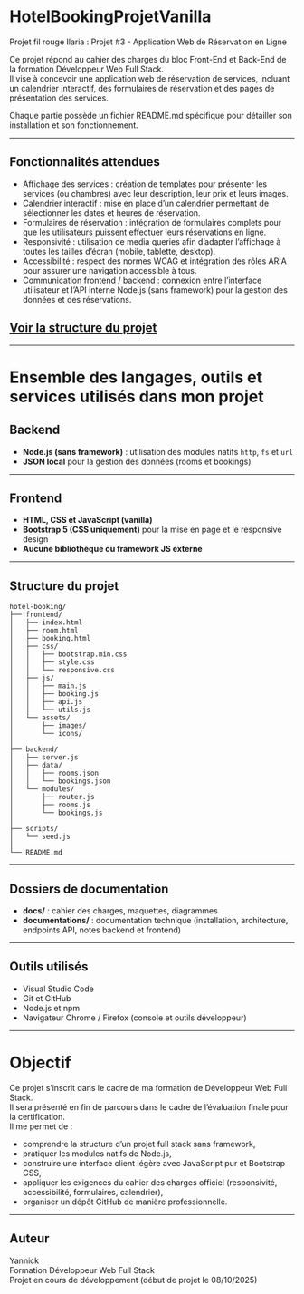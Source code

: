 # HotelBookingProjetVanilla
Projet fil rouge Ilaria : Projet #3 - Application Web de Réservation en Ligne

Ce projet répond au cahier des charges du bloc Front-End et Back-End de la formation Développeur Web Full Stack.  
Il vise à concevoir une application web de réservation de services, incluant un calendrier interactif, des formulaires de réservation et des pages de présentation des services.

Chaque partie possède un fichier README.md spécifique pour détailler son installation et son fonctionnement.

---

## Fonctionnalités attendues

- Affichage des services : création de templates pour présenter les services (ou chambres) avec leur description, leur prix et leurs images.  
- Calendrier interactif : mise en place d’un calendrier permettant de sélectionner les dates et heures de réservation.  
- Formulaires de réservation : intégration de formulaires complets pour que les utilisateurs puissent effectuer leurs réservations en ligne.  
- Responsivité : utilisation de media queries afin d’adapter l’affichage à toutes les tailles d’écran (mobile, tablette, desktop).  
- Accessibilité : respect des normes WCAG et intégration des rôles ARIA pour assurer une navigation accessible à tous.  
- Communication frontend / backend : connexion entre l’interface utilisateur et l’API interne Node.js (sans framework) pour la gestion des données et des réservations.

## [Voir la structure du projet](documentations/architecture.md?plain=1)

---

# Ensemble des langages, outils et services utilisés dans mon projet

## Backend
- **Node.js (sans framework)** : utilisation des modules natifs `http`, `fs` et `url`  
- **JSON local** pour la gestion des données (rooms et bookings)

---

## Frontend
- **HTML, CSS et JavaScript (vanilla)**  
- **Bootstrap 5 (CSS uniquement)** pour la mise en page et le responsive design  
- **Aucune bibliothèque ou framework JS externe**

---

## Structure du projet

```
hotel-booking/
├── frontend/
│   ├── index.html
│   ├── room.html
│   ├── booking.html
│   ├── css/
│   │   ├── bootstrap.min.css
│   │   ├── style.css
│   │   └── responsive.css
│   ├── js/
│   │   ├── main.js
│   │   ├── booking.js
│   │   ├── api.js
│   │   └── utils.js
│   └── assets/
│       ├── images/
│       └── icons/
│
├── backend/
│   ├── server.js
│   ├── data/
│   │   ├── rooms.json
│   │   └── bookings.json
│   └── modules/
│       ├── router.js
│       ├── rooms.js
│       └── bookings.js
│
├── scripts/
│   └── seed.js
│
└── README.md
```

---

## Dossiers de documentation

- **docs/** : cahier des charges, maquettes, diagrammes  
- **documentations/** : documentation technique (installation, architecture, endpoints API, notes backend et frontend)

---

## Outils utilisés

- Visual Studio Code  
- Git et GitHub  
- Node.js et npm  
- Navigateur Chrome / Firefox (console et outils développeur)

---

# Objectif

Ce projet s’inscrit dans le cadre de ma formation de Développeur Web Full Stack.  
Il sera présenté en fin de parcours dans le cadre de l’évaluation finale pour la certification.  
Il me permet de :
- comprendre la structure d’un projet full stack sans framework,  
- pratiquer les modules natifs de Node.js,  
- construire une interface client légère avec JavaScript pur et Bootstrap CSS,  
- appliquer les exigences du cahier des charges officiel (responsivité, accessibilité, formulaires, calendrier),  
- organiser un dépôt GitHub de manière professionnelle.

---

## Auteur

Yannick  
Formation Développeur Web Full Stack  
Projet en cours de développement (début de projet le 08/10/2025)
